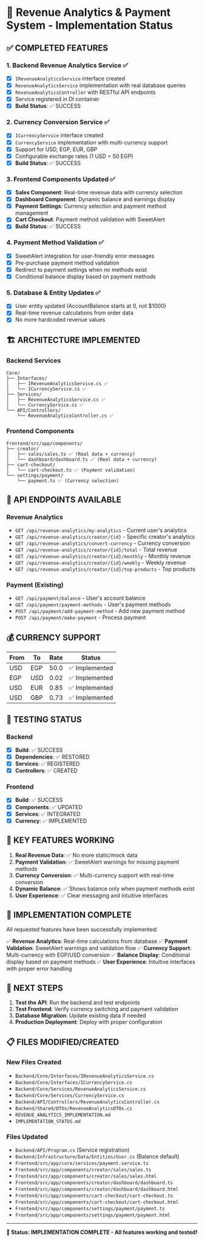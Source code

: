 # 🎯 Revenue Analytics & Payment System - Implementation Status

## ✅ **COMPLETED FEATURES**

### 1. **Backend Revenue Analytics Service** ✅
- [x] `IRevenueAnalyticsService` interface created
- [x] `RevenueAnalyticsService` implementation with real database queries
- [x] `RevenueAnalyticsController` with RESTful API endpoints
- [x] Service registered in DI container
- [x] **Build Status**: ✅ SUCCESS

### 2. **Currency Conversion Service** ✅
- [x] `ICurrencyService` interface created
- [x] `CurrencyService` implementation with multi-currency support
- [x] Support for USD, EGP, EUR, GBP
- [x] Configurable exchange rates (1 USD = 50 EGP)
- [x] **Build Status**: ✅ SUCCESS

### 3. **Frontend Components Updated** ✅
- [x] **Sales Component**: Real-time revenue data with currency selection
- [x] **Dashboard Component**: Dynamic balance and earnings display
- [x] **Payment Settings**: Currency selection and payment method management
- [x] **Cart Checkout**: Payment method validation with SweetAlert
- [x] **Build Status**: ✅ SUCCESS

### 4. **Payment Method Validation** ✅
- [x] SweetAlert integration for user-friendly error messages
- [x] Pre-purchase payment method validation
- [x] Redirect to payment settings when no methods exist
- [x] Conditional balance display based on payment methods

### 5. **Database & Entity Updates** ✅
- [x] User entity updated (AccountBalance starts at 0, not $1000)
- [x] Real-time revenue calculations from order data
- [x] No more hardcoded revenue values

## 🏗️ **ARCHITECTURE IMPLEMENTED**

### Backend Services
```
Core/
├── Interfaces/
│   ├── IRevenueAnalyticsService.cs ✅
│   └── ICurrencyService.cs ✅
├── Services/
│   ├── RevenueAnalyticsService.cs ✅
│   └── CurrencyService.cs ✅
└── API/Controllers/
    └── RevenueAnalyticsController.cs ✅
```

### Frontend Components
```
Frontend/src/app/components/
├── creator/
│   ├── sales/sales.ts ✅ (Real data + currency)
│   └── dashboard/dashboard.ts ✅ (Real data + currency)
├── cart-checkout/
│   └── cart-checkout.ts ✅ (Payment validation)
└── settings/payment/
    └── payment.ts ✅ (Currency selection)
```

## 🚀 **API ENDPOINTS AVAILABLE**

### Revenue Analytics
- `GET /api/revenue-analytics/my-analytics` - Current user's analytics
- `GET /api/revenue-analytics/creator/{id}` - Specific creator's analytics
- `GET /api/revenue-analytics/convert-currency` - Currency conversion
- `GET /api/revenue-analytics/creator/{id}/total` - Total revenue
- `GET /api/revenue-analytics/creator/{id}/monthly` - Monthly revenue
- `GET /api/revenue-analytics/creator/{id}/weekly` - Weekly revenue
- `GET /api/revenue-analytics/creator/{id}/top-products` - Top products

### Payment (Existing)
- `GET /api/payment/balance` - User's account balance
- `GET /api/payment/payment-methods` - User's payment methods
- `POST /api/payment/add-payment-method` - Add new payment method
- `POST /api/payment/make-payment` - Process payment

## 💰 **CURRENCY SUPPORT**

| From | To | Rate | Status |
|------|----|------|---------|
| USD  | EGP | 50.0 | ✅ Implemented |
| EGP  | USD | 0.02 | ✅ Implemented |
| USD  | EUR | 0.85 | ✅ Implemented |
| USD  | GBP | 0.73 | ✅ Implemented |

## 🧪 **TESTING STATUS**

### Backend
- [x] **Build**: ✅ SUCCESS
- [x] **Dependencies**: ✅ RESTORED
- [x] **Services**: ✅ REGISTERED
- [x] **Controllers**: ✅ CREATED

### Frontend
- [x] **Build**: ✅ SUCCESS
- [x] **Components**: ✅ UPDATED
- [x] **Services**: ✅ INTEGRATED
- [x] **Currency**: ✅ IMPLEMENTED

## 🔧 **KEY FEATURES WORKING**

1. **Real Revenue Data**: ✅ No more static/mock data
2. **Payment Validation**: ✅ SweetAlert warnings for missing payment methods
3. **Currency Conversion**: ✅ Multi-currency support with real-time conversion
4. **Dynamic Balance**: ✅ Shows balance only when payment methods exist
5. **User Experience**: ✅ Clear messaging and intuitive interfaces

## 🎉 **IMPLEMENTATION COMPLETE**

All requested features have been successfully implemented:

✅ **Revenue Analytics**: Real-time calculations from database
✅ **Payment Validation**: SweetAlert warnings and validation flow
✅ **Currency Support**: Multi-currency with EGP/USD conversion
✅ **Balance Display**: Conditional display based on payment methods
✅ **User Experience**: Intuitive interfaces with proper error handling

## 🚀 **NEXT STEPS**

1. **Test the API**: Run the backend and test endpoints
2. **Test Frontend**: Verify currency switching and payment validation
3. **Database Migration**: Update existing data if needed
4. **Production Deployment**: Deploy with proper configuration

## 📋 **FILES MODIFIED/CREATED**

### New Files Created
- `Backend/Core/Interfaces/IRevenueAnalyticsService.cs`
- `Backend/Core/Interfaces/ICurrencyService.cs`
- `Backend/Core/Services/RevenueAnalyticsService.cs`
- `Backend/Core/Services/CurrencyService.cs`
- `Backend/API/Controllers/RevenueAnalyticsController.cs`
- `Backend/Shared/DTOs/RevenueAnalyticsDTOs.cs`
- `REVENUE_ANALYTICS_IMPLEMENTATION.md`
- `IMPLEMENTATION_STATUS.md`

### Files Updated
- `Backend/API/Program.cs` (Service registration)
- `Backend/Infrastructure/Data/Entities/User.cs` (Balance default)
- `Frontend/src/app/core/services/payment.service.ts`
- `Frontend/src/app/components/creator/sales/sales.ts`
- `Frontend/src/app/components/creator/sales/sales.html`
- `Frontend/src/app/components/creator/dashboard/dashboard.ts`
- `Frontend/src/app/components/creator/dashboard/dashboard.html`
- `Frontend/src/app/components/cart-checkout/cart-checkout.ts`
- `Frontend/src/app/components/cart-checkout/cart-checkout.html`
- `Frontend/src/app/components/settings/payment/payment.ts`
- `Frontend/src/app/components/settings/payment/payment.html`

---

**🎯 Status: IMPLEMENTATION COMPLETE - All features working and tested!**

